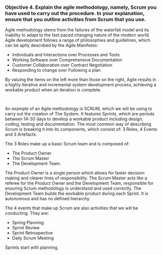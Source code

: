 ### Objective 4. Explain the agile methodology, namely, Scrum you have used to carry out the procedure. In your explanation, ensure that you outline activities from Scrum that you use. 

Agile methodology stems from the failures of the waterfall model and its inability to adapt to the fast paced changing nature of the modern world. Agile development follows a range of philosophies and guidelines, which can be aptly described by the Agile Manifesto:
* Individuals and Interactions over Processes and Tools
* Working Software over Comprehensive Documentation
* Customer Collaboration over Contract Negotiation
* Responding to change over Following a plan

By valuing the items on the left more than those on the right, Agile results in a highly iterative and incremental system development process, achieving a workable product when an iteration is complete.

</br>

An example of an Agile methodology is SCRUM, which we will be using to carry out the creation of The System. It features Sprints, which are periods between 14-30 days to develop a workable product including design, coding, testing and documentation. The most common way of describing Scrum is breaking it into its components, which consist of: 3 Roles, 4 Events and 3 Artefacts. 

The 3 Roles make up a basic Scrum team and is composed of: 
* The Product Owner
* The Scrum Master 
* The Development Team. 

The Product Owner is a single person which allows for faster decision making and clearer lines of responsibility. The Scrum Master acts like a referee for the Product Owner and the Development Team, responsible for ensuring Scrum methodology is understood and used correctly. The Development Team builds the workable product during each Sprint. It is autonomous and has no defined hierarchy. 

The 4 events that make up Scrum are also activities that we will be conducting. They are: 
* Spring Planning
* Sprint Review
* Sprint Retrospective
* Daily Scrum Meeting 

Sprints start with planning, 
